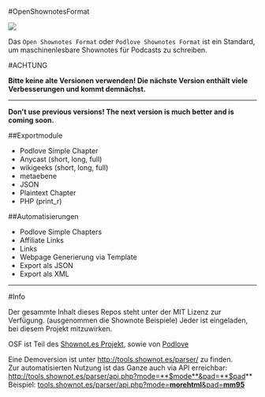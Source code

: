 #OpenShownotesFormat

<img src="http://tools.shownot.es/parser/osf_file_icon.png">

Das ```Open Shownotes Format``` oder ```Podlove Shownotes Format``` ist ein Standard, um maschinenlesbare Shownotes für Podcasts zu schreiben.

#ACHTUNG

**Bitte keine alte Versionen verwenden! Die nächste Version enthält viele Verbesserungen und kommt demnächst.**

---

**Don't use previous versions! The next version is much better and is coming soon.**

##Exportmodule

* Podlove Simple Chapter
* Anycast (short, long, full)
* wikigeeks (short, long, full)
* metaebene
* JSON
* Plaintext Chapter
* PHP (print_r)

##Automatisierungen

* Podlove Simple Chapters
* Affiliate Links
* Links
* Webpage Generierung via Template
* Export als JSON
* Export als XML

---

#Info

Der gesammte Inhalt dieses Repos steht unter der MIT Lizenz zur Verfügung.  (ausgenommen die Shownote Beispiele)
Jeder ist eingeladen, bei diesem Projekt mitzuwirken.

OSF ist Teil des [Shownot.es Projekt](http://shownot.es/), sowie von [Podlove](http://podlove.org/)

Eine Demoversion ist unter <http://tools.shownot.es/parser/> zu finden.  
Zur automatisierten Nutzung ist das Ganze auch via API erreichbar: http://tools.shownot.es/parser/api.php?mode=**$mode**&pad=**$pad**  
Beispiel: [tools.shownot.es/parser/api.php?mode=**morehtml**&pad=**mm95**](http://tools.shownot.es/parser/api.php?mode=morehtml&pad=mm95)  
